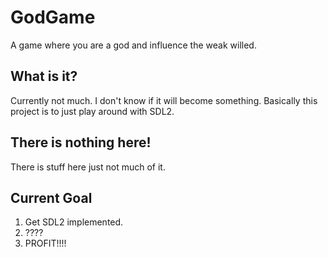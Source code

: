 # GodGame
A game where you are a god and influence the weak willed.

## What is it?
Currently not much. I don't know if it will become something. Basically this
project is to just play around with SDL2.

## There is nothing here!
There is stuff here just not much of it.

## Current Goal
1. Get SDL2 implemented.
2. ????
3. PROFIT!!!!
